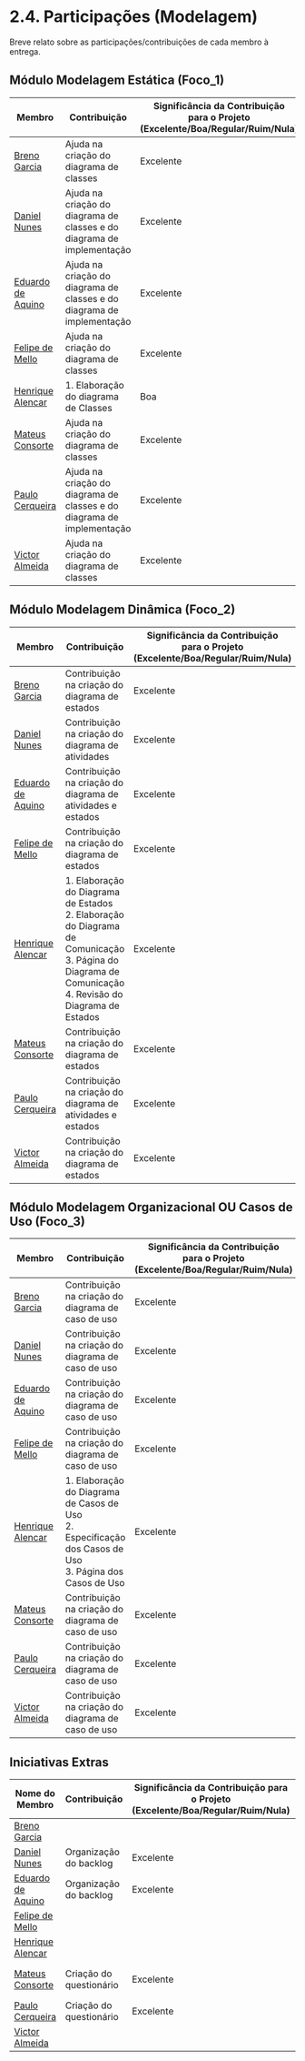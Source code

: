# 2.4. Participações (Modelagem)

Breve relato sobre as participações/contribuições de cada membro à entrega. 

## Módulo Modelagem Estática (Foco_1)

| Membro | Contribuição | Significância da Contribuição <br> para o Projeto <br> (Excelente/Boa/Regular/Ruim/Nula) | Comprobatórios |
| ------ | ------ | ------ | ------ |
| [Breno Garcia](https://github.com/brenoalexandre0) | Ajuda na criação do diagrama de classes | Excelente | [classes](Modelagem/estatica_uml/diagrama_classes.md) |
| [Daniel Nunes](https://github.com/Mach1r0) | Ajuda na criação do diagrama de classes e do diagrama de implementação | Excelente | [classes](Modelagem/estatica_uml/diagrama_classes.md) e [implementação](Modelagem/estatica_uml/diagrama_implementacao.md) |
| [Eduardo de Aquino](https://github.com/fxred) | Ajuda na criação do diagrama de classes e do diagrama de implementação | Excelente | [classes](Modelagem/estatica_uml/diagrama_classes.md) e [implementação](Modelagem/estatica_uml/diagrama_implementacao.md) |
| [Felipe de Mello](https://github.com/FelipeNunesdM) | Ajuda na criação do diagrama de classes | Excelente | [classes](Modelagem/estatica_uml/diagrama_classes.md)|
| [Henrique Alencar](https://github.com/henryqma) | 1. Elaboração do diagrama de Classes | Boa | 1. [Diagrama de Classes](Modelagem/estatica_uml/diagrama_classes.md) <br> 2. [Reunião](iniciativas_extras/Planejamento/atas/ata3.md)|
| [Mateus Consorte](https://github.com/MVConsorte) | Ajuda na criação do diagrama de classes | Excelente | [classes](Modelagem/estatica_uml/diagrama_classes.md)|
| [Paulo Cerqueira](https://github.com/paulocerqr) | Ajuda na criação do diagrama de classes e do diagrama de implementação | Excelente | [classes](Modelagem/estatica_uml/diagrama_classes.md) e [implementação](Modelagem/estatica_uml/diagrama_implementacao.md) |
| [Victor Almeida](https://github.com/aqela-batata-alt) | Ajuda na criação do diagrama de classes | Excelente | [classes](Modelagem/estatica_uml/diagrama_classes.md)|

## Módulo Modelagem Dinâmica (Foco_2)

| Membro | Contribuição | Significância da Contribuição <br> para o Projeto <br> (Excelente/Boa/Regular/Ruim/Nula) | Comprobatórios |
| ------ | ------ | ------ | ------ |
| [Breno Garcia](https://github.com/brenoalexandre0) | Contribuição na criação do diagrama de estados | Excelente | [estados](Modelagem/dinamica_uml/diagrama_estados.md) |
| [Daniel Nunes](https://github.com/Mach1r0) | Contribuição na criação do diagrama de atividades | Excelente | [atividades](Modelagem/dinamica_uml/diagrama_atividades.md) |
| [Eduardo de Aquino](https://github.com/fxred) | Contribuição na criação do diagrama de atividades e estados| Excelente| [atividades](Modelagem/dinamica_uml/diagrama_atividades.md) e [estados](Modelagem/dinamica_uml/diagrama_estados.md) |
| [Felipe de Mello](https://github.com/FelipeNunesdM) | Contribuição na criação do diagrama de estados| Excelente| [estados](Modelagem/dinamica_uml/diagrama_estados.md) |
| [Henrique Alencar](https://github.com/henryqma) | 1. Elaboração do Diagrama de Estados <br> 2. Elaboração do Diagrama de Comunicação <br> 3. Página do Diagrama de Comunicação <br> 4. Revisão do Diagrama de Estados | Excelente | 1. [Diagrama de Estados](Modelagem/dinamica_uml/diagrama_estados.md) <br> 2. [Reunião](iniciativas_extras/Planejamento/atas/ata5.md) <br> 3. [Diagrama de Comunicação](Modelagem/dinamica_uml/diagrama_comunicacao.md) <br> 4. [Commit](https://github.com/UnBArqDsw2025-2-Turma02/2025.2-T02_G5_DicasDeEstagio_Entrega02/commit/16a23987931b19aae3c2782e7ac1240638f646a2) <br> 5. [Revisão](https://github.com/UnBArqDsw2025-2-Turma02/2025.2-T02_G5_DicasDeEstagio_Entrega02/pull/15) |
| [Mateus Consorte](https://github.com/MVConsorte) | Contribuição na criação do diagrama de estados| Excelente| [estados](Modelagem/dinamica_uml/diagrama_estados.md) |
| [Paulo Cerqueira](https://github.com/paulocerqr) | Contribuição na criação do diagrama de atividades e estados| Excelente| [atividades](Modelagem/dinamica_uml/diagrama_atividades.md) e [estados](Modelagem/dinamica_uml/diagrama_estados.md) |
| [Victor Almeida](https://github.com/aqela-batata-alt) | Contribuição na criação do diagrama de estados| Excelente| [estados](Modelagem/dinamica_uml/diagrama_estados.md) |

## Módulo Modelagem Organizacional OU Casos de Uso (Foco_3)

| Membro | Contribuição | Significância da Contribuição <br> para o Projeto <br> (Excelente/Boa/Regular/Ruim/Nula) | Comprobatórios |
| ------ | ------ | ------ | ------ |
| [Breno Garcia](https://github.com/brenoalexandre0) | Contribuição na criação do diagrama de caso de uso | Excelente | [caso de uso](Modelagem/organizacional_uml/diagrama_casos_uso.md) |
| [Daniel Nunes](https://github.com/Mach1r0) | Contribuição na criação do diagrama de caso de uso | Excelente |  [caso de uso](Modelagem/organizacional_uml/diagrama_casos_uso.md) |
| [Eduardo de Aquino](https://github.com/fxred) | Contribuição na criação do diagrama de caso de uso | Excelente |  [caso de uso](Modelagem/organizacional_uml/diagrama_casos_uso.md) |
| [Felipe de Mello](https://github.com/FelipeNunesdM) | Contribuição na criação do diagrama de caso de uso | Excelente |  [caso de uso](Modelagem/organizacional_uml/diagrama_casos_uso.md) |
| [Henrique Alencar](https://github.com/henryqma) | 1. Elaboração do Diagrama de Casos de Uso <br> 2. Especificação dos Casos de Uso <br> 3. Página dos Casos de Uso | Excelente | 1. [Diagrama de Casos de Uso](Modelagem/organizacional_uml/diagrama_casos_uso.md) <br> 2. [Reunião](iniciativas_extras/Planejamento/atas/ata4.md) <br> 3. [Commit](https://github.com/UnBArqDsw2025-2-Turma02/2025.2-T02_G5_DicasDeEstagio_Entrega02/commit/57093e93f3dccfb54ba188d7aeb33807ee298f30) |
| [Mateus Consorte](https://github.com/MVConsorte) | Contribuição na criação do diagrama de caso de uso | Excelente |  [caso de uso](Modelagem/organizacional_uml/diagrama_casos_uso.md) |
| [Paulo Cerqueira](https://github.com/paulocerqr) | Contribuição na criação do diagrama de caso de uso | Excelente |  [caso de uso](Modelagem/organizacional_uml/diagrama_casos_uso.md) |
| [Victor Almeida](https://github.com/aqela-batata-alt) | Contribuição na criação do diagrama de caso de uso | Excelente |  [caso de uso](Modelagem/organizacional_uml/diagrama_casos_uso.md) |


## Iniciativas Extras 

| Nome do Membro | Contribuição | Significância da Contribuição para o Projeto (Excelente/Boa/Regular/Ruim/Nula) | Comprobatórios |
| ------ | ------ | ------ | ------ |
| [Breno Garcia](https://github.com/brenoalexandre0) | | | |
| [Daniel Nunes](https://github.com/Mach1r0) | Organização do backlog  | Excelente |  [requisitos](iniciativas_extras/Backlog/backlog.md)  |
| [Eduardo de Aquino](https://github.com/fxred) | Organização do backlog  | Excelente |  [requisitos](iniciativas_extras/Backlog/backlog.md)  |
| [Felipe de Mello](https://github.com/FelipeNunesdM) | | | |
| [Henrique Alencar](https://github.com/henryqma) | | | |
| [Mateus Consorte](https://github.com/MVConsorte) | Criação do questionário | Excelente  | [questionarios](iniciativas_extras/incremento_elicitacao/questionario.md), [Estrutura de pastas/arquivos](assets/pdfs/EAP-adaptado-pastas-arquivos.pdf) |
| [Paulo Cerqueira](https://github.com/paulocerqr) | Criação do questionário | Excelente  | [questionarios](iniciativas_extras/incremento_elicitacao/questionario.md) |
| [Victor Almeida](https://github.com/aqela-batata-alt) | | | |

